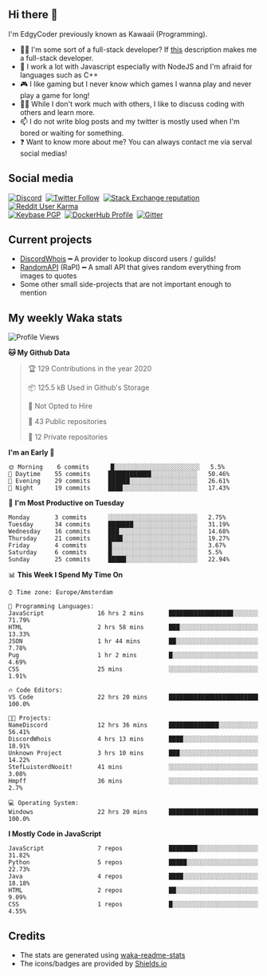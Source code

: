 ## Hi there 👋
I'm EdgyCoder previously known as Kawaaii (Programming).
- 👨‍💻 I'm some sort of a full-stack developer? If [this](https://www.w3schools.com/whatis/whatis_fullstack.asp) description makes me a full-stack developer.
- 🌱 I work a lot with Javascript especially with NodeJS and I'm afraid for languages such as C++
- 🎮 I like gaming but I never know which games I wanna play and never play a game for long!
- 👯‍♀️ While I don't work much with others, I like to discuss coding with others and learn more.
- 📫 I do not write blog posts and my twitter is mostly used when I'm bored or waiting for something.
- ❓ Want to know more about me? You can always contact me via serval social medias!

## Social media
[![Discord](https://img.shields.io/discord/661411850856038431?label=Discord%20Guild&style=for-the-badge&logo=discord&logoColor=ffffff)](https://discord.gg/44yKPxm)
‎‎ [![Twitter Follow](https://img.shields.io/twitter/follow/edgycoder?color=%231DA1F2&label=Twitter&style=for-the-badge&logo=twitter&logoColor=ffffff)](https://twitter.com/EdgyCoder)
‎‎ [![Stack Exchange reputation](https://img.shields.io/stackexchange/stackoverflow/r/12418331?color=%23F48024&label=Stack%20overflow&style=for-the-badge&logo=stackoverflow&logoColor=ffffff)](https://stackoverflow.com/users/12418331/kawaaii)
‎‎ [![Reddit User Karma](https://img.shields.io/reddit/user-karma/combined/Kawaaii-Programming?label=Reddit&style=for-the-badge&logo=reddit&logoColor=ffffff)](https://www.reddit.com/user/Kawaaii-Programming)  
‎‎ [![Keybase PGP](https://img.shields.io/keybase/pgp/kawaaii?label=Keybase&logo=keybase&logoColor=ffffff&style=for-the-badge)](https://keybase.io/kawaaii)
‎‎ [![DockerHub Profile](https://img.shields.io/badge/DockerHub-kawaaii-informational?style=for-the-badge&logo=docker&logoColor=ffffff)](https://hub.docker.com/u/kawaaii)
‎‎ [![Gitter](https://img.shields.io/gitter/room/edgy-irrelevant/community?label=edgy-irrelevant&logo=gitter&logoColor=ffffff&style=for-the-badge)](https://gitter.im/edgy-irrelevant/community)

## Current projects
- [DiscordWhois](https://discordwhois.xyz) ━ A provider to lookup discord users / guilds!
- [RandomAPI](https://random.rest) (RaPI) ━ A small API that gives random everything from images to quotes
- Some other small side-projects that are not important enough to mention

## My weekly Waka stats
<!--START_SECTION:waka-->
![Profile Views](http://img.shields.io/badge/Profile%20Views-345-blue)

**🐱 My Github Data**

> 🏆 129 Contributions in the year 2020
>
> 📦 125.5 kB Used in Github's Storage
>
> 🚫 Not Opted to Hire
>
> 📜 43 Public repositories
>
> 🔑 12 Private repositories

**I'm an Early 🐤**

```text
🌞 Morning    6 commits      █░░░░░░░░░░░░░░░░░░░░░░░░   5.5% 
🌆 Daytime    55 commits     ████████████░░░░░░░░░░░░░   50.46% 
🌃 Evening    29 commits     ██████░░░░░░░░░░░░░░░░░░░   26.61% 
🌙 Night      19 commits     ████░░░░░░░░░░░░░░░░░░░░░   17.43%

```
📅 **I'm Most Productive on Tuesday**

```text
Monday       3 commits      ░░░░░░░░░░░░░░░░░░░░░░░░░   2.75% 
Tuesday      34 commits     ███████░░░░░░░░░░░░░░░░░░   31.19% 
Wednesday    16 commits     ███░░░░░░░░░░░░░░░░░░░░░░   14.68% 
Thursday     21 commits     ████░░░░░░░░░░░░░░░░░░░░░   19.27% 
Friday       4 commits      █░░░░░░░░░░░░░░░░░░░░░░░░   3.67% 
Saturday     6 commits      █░░░░░░░░░░░░░░░░░░░░░░░░   5.5% 
Sunday       25 commits     █████░░░░░░░░░░░░░░░░░░░░   22.94%

```


📊 **This Week I Spend My Time On**

```text
⌚︎ Time zone: Europe/Amsterdam

💬 Programming Languages: 
JavaScript               16 hrs 2 mins       ██████████████████░░░░░░░   71.79% 
HTML                     2 hrs 58 mins       ███░░░░░░░░░░░░░░░░░░░░░░   13.33% 
JSON                     1 hr 44 mins        ██░░░░░░░░░░░░░░░░░░░░░░░   7.78% 
Pug                      1 hr 2 mins         █░░░░░░░░░░░░░░░░░░░░░░░░   4.69% 
CSS                      25 mins             ░░░░░░░░░░░░░░░░░░░░░░░░░   1.91%

🔥 Code Editors: 
VS Code                  22 hrs 20 mins      █████████████████████████   100.0%

🐱‍💻 Projects: 
NameDiscord              12 hrs 36 mins      ██████████████░░░░░░░░░░░   56.41% 
DiscordWhois             4 hrs 13 mins       ████░░░░░░░░░░░░░░░░░░░░░   18.91% 
Unknown Project          3 hrs 10 mins       ███░░░░░░░░░░░░░░░░░░░░░░   14.22% 
StefLuisterdNooit!       41 mins             ░░░░░░░░░░░░░░░░░░░░░░░░░   3.08% 
Hmpff                    36 mins             ░░░░░░░░░░░░░░░░░░░░░░░░░   2.7%

💻 Operating System: 
Windows                  22 hrs 20 mins      █████████████████████████   100.0%

```

**I Mostly Code in JavaScript**

```text
JavaScript               7 repos             ████████░░░░░░░░░░░░░░░░░   31.82% 
Python                   5 repos             █████░░░░░░░░░░░░░░░░░░░░   22.73% 
Java                     4 repos             ████░░░░░░░░░░░░░░░░░░░░░   18.18% 
HTML                     2 repos             ██░░░░░░░░░░░░░░░░░░░░░░░   9.09% 
CSS                      1 repos             █░░░░░░░░░░░░░░░░░░░░░░░░   4.55%
```


## Credits
- The stats are generated using [waka-readme-stats](https://github.com/anmol098/waka-readme-stats)
- The icons/badges are provided by [Shields.io](https://shields.io/)